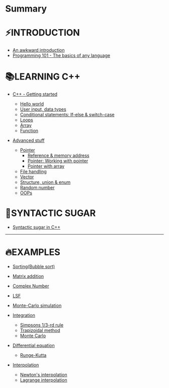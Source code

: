 # Summary

# ⚡INTRODUCTION

- [An awkward introduction](./README.md)
- [Programming 101 - The basics of any language](./basics_of_any_language.md)

# 📚LEARNING C++

- [C++ - Getting started](./c++_getting_started.md)
	- [Hello world](./hello_world.md)
	- [User input, data types](./user_input_data_types.md)
	- [Conditional statements: If-else & switch-case](./conditional_statements.md)
	- [Loops](./loops.md)
	- [Array](./array.md)
	- [Function](./function.md)

- [Advanced stuff](./c++_advanced_stuff.md)
	- [Pointer](./pointer.md)
		- [Reference & memory address](./reference_memoryAddress.md)
		- [Pointer: Working with pointer](./pointer_working.md)
		- [Pointer with array](./pointer_with_array.md)
	- [File handling](./file_handling.md)
	- [Vector](./vector.md)
	- [Structure, union & enum](./structure_union_enum.md)
	- [Random number](./random-number.md)
	- [OOPs]()
	
# 💖SYNTACTIC SUGAR

- [Syntactic sugar in C++](./syntactic_sugar.md)

-----------

# 🔥EXAMPLES


- [Sorting(Bubble sort)](./sorting.md)
- [Matrix addition](./mat_add.md)
- [Complex Number]()
- [LSF](./lsf.md)

- [Monte-Carlo simulation](./monte-carlo.md)

- [Integration]()
	- [Simpsons 1/3-rd rule]()
	- [Trapizoidal method]()
	- [Monte Carlo]()

- [Differential equation]()
	- [Runge-Kutta]()

- [Interpolation]()
	- [Newton's interpolation]()
	- [Lagrange interpolation]()
	

